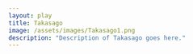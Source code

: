 ```yaml
---
layout: play
title: Takasago
image: /assets/images/Takasago1.png
description: "Description of Takasago goes here."
---
```

